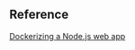 
## Reference
[Dockerizing a Node.js web app](https://nodejs.org/en/docs/guides/nodejs-docker-webapp/)  


